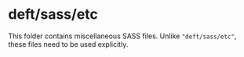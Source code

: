 # deft/sass/etc

This folder contains miscellaneous SASS files. Unlike `"deft/sass/etc"`, these files
need to be used explicitly.
